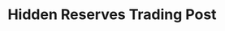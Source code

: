 ---
title: "Hidden Reserves Trading Post"
url: /etobicoke/hidden-reserves-trading-post/
shop: cannabis
---